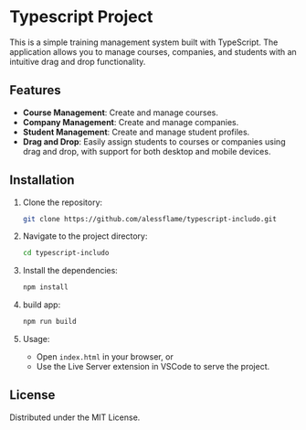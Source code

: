 # Typescript Project

This is a simple training management system built with TypeScript. The application allows you to manage courses, companies, and students with an intuitive drag and drop functionality.

## Features

- **Course Management**: Create and manage courses.
- **Company Management**: Create and manage companies.
- **Student Management**: Create and manage student profiles.
- **Drag and Drop**: Easily assign students to courses or companies using drag and drop, with support for both desktop and mobile devices.

## Installation

1. Clone the repository:

    ```sh
    git clone https://github.com/alessflame/typescript-includo.git
    ```

2. Navigate to the project directory:

    ```sh
    cd typescript-includo
    ```

3. Install the dependencies:

    ```sh
    npm install
    ```

4. build app:

    ```sh
    npm run build
    ```

5. Usage:

    - Open `index.html` in your browser, or
    - Use the Live Server extension in VSCode to serve the project.


## License

Distributed under the MIT License.
